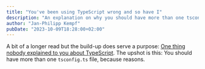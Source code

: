 ```yaml
---
title: "You've been using TypeScript wrong and so have I"
description: "An explanation on why you should have more than one tsconfig file, and suggestions on how to structure those files"
author: "Jan-Philipp Kempf"
pubDate: "2023-10-09T18:28:00+02:00"
---
```


A bit of a longer read but the build-up does serve a purpose: [One thing nobody explained to you about TypeScript](https://kettanaito.com/blog/one-thing-nobody-explained-to-you-about-typescript). The upshot is this: You should have more than one `tsconfig.ts` file, because reasons.
